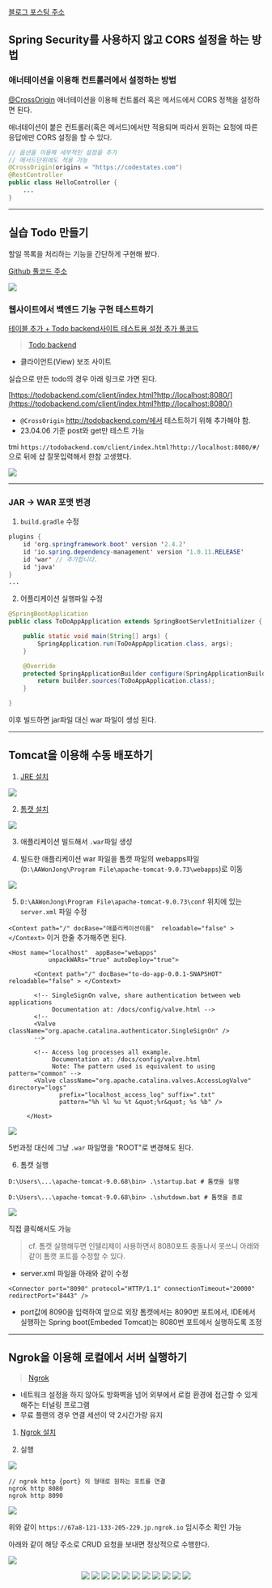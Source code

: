 [블로그 포스팅 주소](https://velog.io/@wish17/%EC%BD%94%EB%93%9C%EC%8A%A4%ED%85%8C%EC%9D%B4%EC%B8%A0-%EB%B0%B1%EC%97%94%EB%93%9C-%EB%B6%80%ED%8A%B8%EC%BA%A0%ED%94%84-78%EC%9D%BC%EC%B0%A8-Solo-%ED%94%84%EB%A1%9C%EC%A0%9D%ED%8A%B8)

##  Spring Security를 사용하지 않고 CORS 설정을 하는 방법

### 애너테이션을 이용해 컨트롤러에서 설정하는 방법

[@CrossOrigin](https://spring.io/guides/gs/rest-service-cors/) 애너테이션을 이용해 컨트롤러 혹은 메서드에서 CORS 정책을 설정하면 된다.

애너테이션이 붙은 컨트롤러(혹은 메서드)에서만 적용되며 따라서 원하는 요청에 따른 응답에만 CORS 설정을 할 수 있다.

```java
// 옵션을 이용해 세부적인 설정을 추가
// 메서드단위에도 적용 가능
@CrossOrigin(origins = "https://codestates.com")
@RestController
public class HelloController {
	...
}
```

***

## 실습 Todo 만들기

할일 목록을 처리하는 기능을 간단하게 구현해 봤다.

[Github 풀코드 주소](https://github.com/wish9/to-do-app/commit/9b00c6ee0fc6541ad3fb83554bd6061c0874a02e)

![](https://velog.velcdn.com/images/wish17/post/11313588-5cb8-4ef1-bdf5-049da2df7cdb/image.png)




### 웹사이트에서 백엔드 기능 구현 테스트하기

[테이블 추가 + Todo backend사이트 테스트용 설정 추가 풀코드](https://github.com/wish9/to-do-app/commit/d306154641085508449d8e09e31f5f55a7d7aa92)

> [Todo backend](https://todobackend.com/)
- 클라이언트(View) 보조 사이트

실습으로 만든 todo의 경우 아래 링크로 가면 된다.

 [https://todobackend.com/client/index.html?http://localhost:8080/](https://todobackend.com/client/index.html?http://localhost:8080/)

- ``@CrossOrigin`` http://todobackend.com/에서 테스트하기 위해 추가해야 함.
- 23.04.06 기준 post와 get만 테스트 가능 
 
tmi ``https://todobackend.com/client/index.html?http://localhost:8080/#/``으로 뒤에 샵 잘못입력해서 한참 고생했다.



![](https://velog.velcdn.com/images/wish17/post/339e5c04-49ba-4f71-9bcf-4d69f463f905/image.png)
 
 ***
 
###  JAR → WAR 포맷 변경

1. ``build.gradle`` 수정
 
```java
plugins {
    id 'org.springframework.boot' version '2.4.2'
    id 'io.spring.dependency-management' version '1.0.11.RELEASE'
    id 'war' // 추가합니다.
    id 'java'
}
...
``` 
 
 
2. 어플리케이션 실행파일 수정

```java
@SpringBootApplication
public class ToDoAppApplication extends SpringBootServletInitializer { // SpringBootServletInitializer를 상속

	public static void main(String[] args) {
		SpringApplication.run(ToDoAppApplication.class, args);
	}

	@Override
	protected SpringApplicationBuilder configure(SpringApplicationBuilder builder) { // JAR → WAR 포맷 변경
	    return builder.sources(ToDoAppApplication.class);
	}

}
```
 
이후 빌드하면 jar파일 대신 war 파일이 생성 된다.

***

## Tomcat을 이용해 수동 배포하기

1. [JRE 설치](https://www.azul.com/downloads/?version=java-11-lts&os=windows&architecture=x86-64-bit&package=jre#zulu)

![](https://velog.velcdn.com/images/wish17/post/117b47f6-f66a-4eb8-934d-7a450e6c9bb2/image.png)


2. [톰캣 설치](https://tomcat.apache.org/download-90.cgi)

![](https://velog.velcdn.com/images/wish17/post/64c5f91b-36bb-48ef-95a9-8578cfec8807/image.png)

3. 애플리케이션 빌드해서 ``.war``파일 생성



4. 빌드한 애플리케이션 war 파일을 톰캣 파일의 webapps파일(``D:\AAWonJong\Program File\apache-tomcat-9.0.73\webapps``)로 이동
 
 ![](https://velog.velcdn.com/images/wish17/post/c4cdc88a-c21d-4d34-b807-2a4cd2cfaf3b/image.png)

 
 5. ``D:\AAWonJong\Program File\apache-tomcat-9.0.73\conf`` 위치에 있는 ``server.xml`` 파일 수정
 
``<Context path="/" docBase="애플리케이션이름"  reloadable="false" > </Context>`` 이거 한줄 추가해주면 된다.
 
 ```
<Host name="localhost"  appBase="webapps"
            unpackWARs="true" autoDeploy="true">

		<Context path="/" docBase="to-do-app-0.0.1-SNAPSHOT"  reloadable="false" > </Context>

        <!-- SingleSignOn valve, share authentication between web applications
             Documentation at: /docs/config/valve.html -->
        <!--
        <Valve className="org.apache.catalina.authenticator.SingleSignOn" />
        -->

        <!-- Access log processes all example.
             Documentation at: /docs/config/valve.html
             Note: The pattern used is equivalent to using pattern="common" -->
        <Valve className="org.apache.catalina.valves.AccessLogValve" directory="logs"
               prefix="localhost_access_log" suffix=".txt"
               pattern="%h %l %u %t &quot;%r&quot; %s %b" />

      </Host>
```
 
 ![](https://velog.velcdn.com/images/wish17/post/8a94819a-8920-411b-aaf4-74baea7d1514/image.png)

5번과정 대신에 그냥 ``.war`` 파일명을 "ROOT"로 변경해도 된다.
 
 
6. 톰캣 실행 
 
```
D:\Users\...\apache-tomcat-9.0.68\bin> .\startup.bat # 톰캣을 실행

D:\Users\...\apache-tomcat-9.0.68\bin> .\shutdown.bat # 톰캣을 종료
```
 
![](https://velog.velcdn.com/images/wish17/post/79098ebf-f416-4298-bf89-63cb6f6bc69e/image.png)
 
직접 클릭해서도 가능 
 
> cf. 톰캣 실행해두면 인텔리제이 사용하면서 8080포트 충돌나서 못쓰니 아래와 같이 톰캣 포트를 수정할 수 있다.
- server.xml 파일을 아래와 같이 수정
```
<Connector port="8090" protocol="HTTP/1.1" connectionTimeout="20000" redirectPort="8443" />
```
- port값에 8090을 입력하여 앞으로 외장 톰캣에서는 8090번 포트에서, IDE에서 실행하는 Spring boot(Embeded Tomcat)는 8080번 포트에서 실행하도록 조정 
 
*** 

## Ngrok을 이용해 로컬에서 서버 실행하기

> [Ngrok](https://ngrok.com/docs/secure-tunnels/#what-are-ngrok-secure-tunnels)
- 네트워크 설정을 하지 않아도 방화벽을 넘어 외부에서 로컬 환경에 접근할 수 있게 해주는 터널링 프로그램
- 무료 플랜의 경우 연결 세션이 약 2시간가량 유지

1. [Ngrok 설치](https://ngrok.com/download)

2. 실행

![](https://velog.velcdn.com/images/wish17/post/277e3564-5884-4cd9-8fd8-83922e2dcfa3/image.png)


```
// ngrok http {port} 의 형태로 원하는 포트를 연결
ngrok http 8080
ngrok http 8090
```
![](https://velog.velcdn.com/images/wish17/post/6e6ad452-f062-41d8-8be7-5a64b3db7595/image.png)

위와 같이 ``https://67a8-121-133-205-229.jp.ngrok.io`` 임시주소 확인 가능

아래와 같이 해당 주소로 CRUD 요청을 보내면 정상적으로 수행한다.

![](https://velog.velcdn.com/images/wish17/post/29ff646f-8d81-4e8d-80d3-780c3e4eba7d/image.png)


<div align="center">
    <img src="https://img.shields.io/badge/Java11-007396?style=flat&logo=java&logoColor=white" />
    <img src="https://img.shields.io/badge/JPA-339933?style=flat&logo=hibernate&logoColor=white" />
    <img src="https://img.shields.io/badge/SpringBoot-6DB33F?style=flat&logo=spring&logoColor=white" />
    <img src="https://img.shields.io/badge/RestDocs-8CA1AF?style=flat&logo=asciidoctor&logoColor=white" />
    <img src="https://img.shields.io/badge/MySQL-4479A1?style=flat&logo=mysql&logoColor=white" />
    <img src="https://img.shields.io/badge/SpringSecurity-6DB33F?style=flat&logo=spring&logoColor=white" />
    <img src="https://img.shields.io/badge/JWT-000000?style=flat&logo=jsonwebtoken&logoColor=white" />
    <img src="https://img.shields.io/badge/OAuth2-3EAAAF?style=flat&logo=openid&logoColor=white" />
    <img src="https://img.shields.io/badge/AWS-232F3E?style=flat&logo=amazonaws&logoColor=white" />
    <img src="https://img.shields.io/badge/EC2-232F3E?style=flat&logo=amazonaws&logoColor=white" />
    <img src="https://img.shields.io/badge/RDS-232F3E?style=flat&logo=amazonaws&logoColor=white" />
</div>
